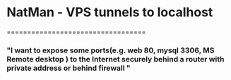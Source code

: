 # NatMan - VPS tunnels to localhost
==================================

### "I want to expose some ports(e.g. web 80, mysql 3306, MS Remote desktop ) to the Internet securely behind a router with private address or behind firewall "


